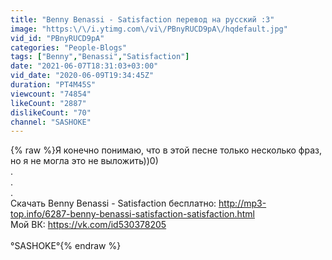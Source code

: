 ```yaml
---
title: "Benny Benassi - Satisfaction перевод на русский :3"
image: "https:\/\/i.ytimg.com\/vi\/PBnyRUCD9pA\/hqdefault.jpg"
vid_id: "PBnyRUCD9pA"
categories: "People-Blogs"
tags: ["Benny","Benassi","Satisfaction"]
date: "2021-06-07T18:31:03+03:00"
vid_date: "2020-06-09T19:34:45Z"
duration: "PT4M45S"
viewcount: "74854"
likeCount: "2887"
dislikeCount: "70"
channel: "SASHOKE"
---
```

{% raw %}Я конечно понимаю, что в этой песне только несколько фраз, но я не могла это не выложить))0)<br />. <br />. <br />. <br />Скачать Benny Benassi - Satisfaction бесплатно: <a rel="nofollow" target="blank" href="http://mp3-top.info/6287-benny-benassi-satisfaction-satisfaction.html">http://mp3-top.info/6287-benny-benassi-satisfaction-satisfaction.html</a><br />Мой ВК: <a rel="nofollow" target="blank" href="https://vk.com/id530378205">https://vk.com/id530378205</a><br /><br />°SASHOKE°{% endraw %}
